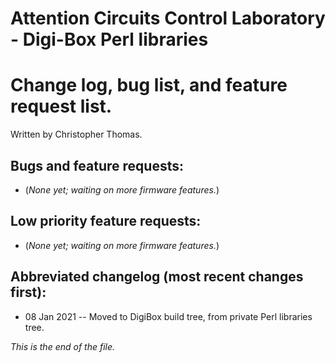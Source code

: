 # Attention Circuits Control Laboratory - Digi-Box Perl libraries
# Change log, bug list, and feature request list.
Written by Christopher Thomas.


## Bugs and feature requests:

* (_None yet; waiting on more firmware features._)


## Low priority feature requests:

* (_None yet; waiting on more firmware features._)


## Abbreviated changelog (most recent changes first):

* 08 Jan 2021 --
Moved to DigiBox build tree, from private Perl libraries tree.


_This is the end of the file._
